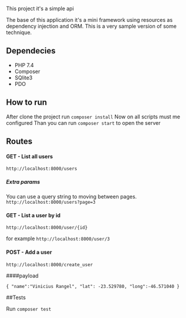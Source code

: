 This project it's a simple api

The base of this application it's a mini framework using resources as dependency injection and ORM.
This is a very sample version of some technique.

## Dependecies
- PHP 7.4
- Composer
- SQlite3
- PDO

## How to run

After clone the project run `composer install`
Now on all scripts must me configured
Than you can run `composer start` to open the server

## Routes

#### GET - List all users

`http://localhost:8000/users`

##### Extra params
You can use a query string to moving between pages.
`http://localhost:8000/users?page=3`

#### GET - List a user by id

`http://localhost:8000/user/{id}`

for example
`http://localhost:8000/user/3`

#### POST - Add a user

`http://localhost:8000/create_user`

####payload

`
{
    "name":"Vinicius Rangel",
    "lat": -23.529780,
    "long":-46.571040
}
`

##Tests

Run `composer test`
